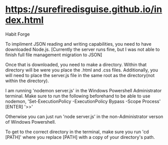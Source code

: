 # https://surefiredisguise.github.io/index.html
Habit Forge

To impliment JSON reading and writing capabilities, you need to have downloaded Node.js.
[Currently the server runs fine, but I was not able to finish full file management migration to JSON]

Once that is downloaded, you need to make a directory. Within that directory will be were you place the .html and .css files.
Additionally, you will need to place the server.js file in the same root as the directory(not within the directory).

I am running 'nodemon server.js' in the Windows Powershell Administrator terminal.
Make sure to run the following beforehand to be able to use nodemon,
'Set-ExecutionPolicy -ExecutionPolicy Bypass -Scope Process' [ENTER]
'>>'

Otherwise you can just run
'node server.js'
in the non-Administrator verson of Windows Powershell.

To get to the correct directory in the terminal, make sure you run
'cd [PATH]'
where you replace [PATH] with a copy of your directory's path.
